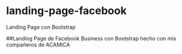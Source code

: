 # landing-page-facebook
Landing Page con Bootstrap

##Landing Page de Facebook Business con Bootstrap hecho con mis compañeros de ACAMICA

